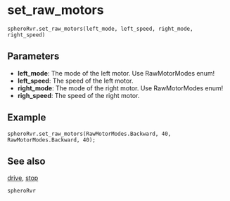 # set_raw_motors

```sig
spheroRvr.set_raw_motors(left_mode, left_speed, right_mode, right_speed)
```

## Parameters

* **left_mode**: The mode of the left motor. Use RawMotorModes enum!
* **left_speed**: The speed of the left motor.
* **right_mode**: The mode of the right motor. Use RawMotorModes enum!
* **righ_speed**: The speed of the right motor.

## Example

```blocks
spheroRvr.set_raw_motors(RawMotorModes.Backward, 40, RawMotorModes.Backward, 40);
```

## See also

[drive](/reference/spheroRvr/drive.md), [stop](/reference/spheroRvr/stop.md)

```package
spheroRvr
```
